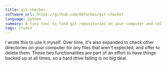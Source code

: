 ```yaml
---
title: git-checker
software_url: https://github.com/mbforbes/git-checker
language: python
summary: A tiny tool to find git repositories on your computer and tell you if any are dirty or unpushed.
tags: studio
---
```


I wrote this to use it myself. Over time, it's also expanded to check other directories on your computer for any files that aren't expected, and offer to delete them. These two functionalities are part of an effort to have things backed up at all times, so a hard drive failing is no big deal.
